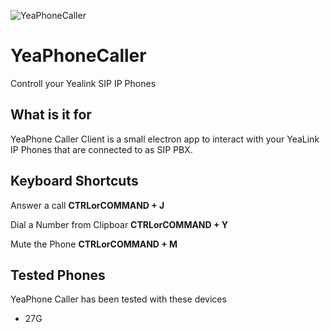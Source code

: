 
 ![YeaPhoneCaller](https://raw.githubusercontent.com/msohns/YeaPhoneCaller/master/icon.ico)

# YeaPhoneCaller
Controll your Yealink SIP IP Phones 

## What is it for
YeaPhone Caller Client is a small electron app to interact with your YeaLink IP Phones that are connected to as SIP PBX. 

## Keyboard Shortcuts
Answer a call **CTRLorCOMMAND + J**

Dial a Number from Clipboar **CTRLorCOMMAND + Y**

Mute the Phone **CTRLorCOMMAND + M**

## Tested Phones
YeaPhone Caller has been tested with these devices
* 27G

